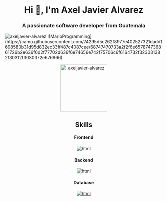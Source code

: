 <h1 align="center">Hi 👋, I'm Axel Javier Alvarez</h1>
<h3 align="center">A passionate software developer from Guatemala</h3>



<p align="left"> 
  <img src="https://komarev.com/ghpvc/?username=axeljavier-alvarez&label=Profile%20views&color=0e75b6&style=flat" alt="axeljavier-alvarez" /> 
  ![MarioProgramming](https://camo.githubusercontent.com/74295d5c262f8977e402527321dadd1698580b31d95d832ec33ff487c4087cee/68747470733a2f2f6e657874736861726b2e636f6d2f77702d636f6e74656e742f75706c6f6164732f323031382f30312f3030372e676966)
</p>

<div align="center">
  <img src="https://github-readme-stats.vercel.app/api/top-langs?username=axeljavier-alvarez&show_icons=true&locale=en&layout=compact" alt="axeljavier-alvarez"  height="150" alt="languages graph"  />
</div>

<h2 align="center">Skills</h2>
<!--
<h4>Frontend</h4>
[![Skills](https://skillicons.dev/icons?i=js,html,css,bootstrap)](https://skillicons.dev)
-->

<h4 align="center">Frontend</h4>
<p align="center">
    <img src="https://skillicons.dev/icons?i=html,css,js,bootstrap,angular" alt="html">
</p>

<h4 align="center">Backend</h4>
<p align="center"> 
    <img src="https://skillicons.dev/icons?i=nodejs,cpp,java,spring" alt="html">
</p>


<h4 align="center">Database</h4>
<p align="center">
  <a href="https://skillicons.dev">
    <img src="https://skillicons.dev/icons?i=mysql,mongodb" alt="html">
  </a>
</p>


